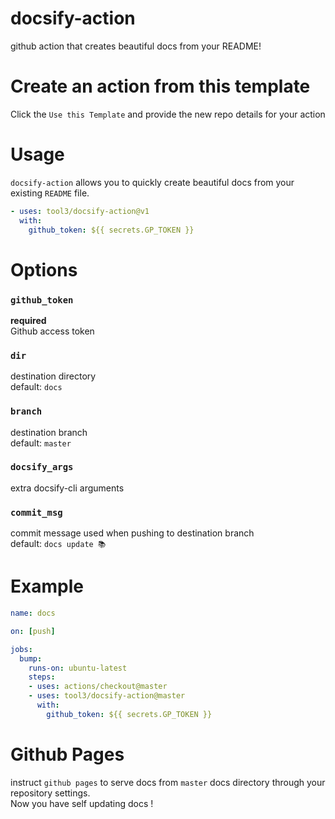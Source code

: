 # docsify-action 
github action that creates beautiful docs from your README!

# Create an action from this template
Click the `Use this Template` and provide the new repo details for your action

# Usage 
`docsify-action` allows you to quickly create beautiful docs from your existing `README` file.
```yaml
- uses: tool3/docsify-action@v1
  with:
    github_token: ${{ secrets.GP_TOKEN }}
```

# Options
### `github_token`
   **required**   
   Github access token
### `dir`
  destination directory   
  default: `docs`
### `branch`
  destination branch   
  default: `master`
### `docsify_args`
  extra docsify-cli arguments   
### `commit_msg`
  commit message used when pushing to destination branch     
  default: `docs update 📚`

# Example
```yaml
name: docs

on: [push]

jobs:
  bump:
    runs-on: ubuntu-latest
    steps:
    - uses: actions/checkout@master
    - uses: tool3/docsify-action@master
      with:
        github_token: ${{ secrets.GP_TOKEN }}
```

# Github Pages
instruct `github pages` to serve docs from `master` docs directory through your repository settings.   
Now you have self updating docs ! 